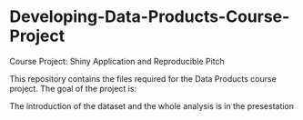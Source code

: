 # Developing-Data-Products-Course-Project

Course Project: Shiny Application and Reproducible Pitch

This repository contains the files required for the Data Products course project. The goal of the project is:

The introduction of the dataset and the whole analysis is in the presestation
